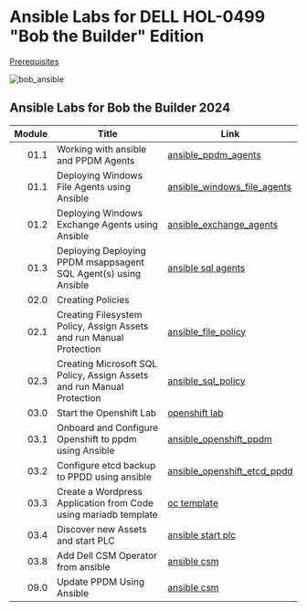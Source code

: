 # Ansible Labs for DELL HOL-0499 "Bob the Builder" Edition

[Prerequisites](./00_prepare.md)  

![bob_ansible](https://github.com/bob-builds-labs/bob-builds-labs.github.io/assets/159522483/de2a98c5-b32c-4219-b516-d33541d147a0)

## Ansible Labs for Bob the Builder 2024

Module | Title | Link   
------:|---------------------|---  
01.1 | Working with ansible and PPDM Agents | [ansible_ppdm_agents](./01.0_ansible_ppdm_agents.md)   
01.1 | Deploying Windows File Agents using Ansible | [ansible_windows_file_agents](./01.1_ansible_windows_file_agents.md)   
01.2 | Deploying Windows Exchange Agents using Ansible |  [ansible_exchange_agents](./01.2_ansible_exchange_agents.md)   
01.3 | Deploying Deploying PPDM msappsagent SQL Agent(s) using Ansible | [ansible sql agents](./01.3_ansible_sql_agents.md)  
02.0 | Creating Policies |  
02.1 | Creating Filesystem Policy, Assign Assets and run Manual Protection | [ansible_file_policy](./02.1_ansible_fs_policy.md)
02.3 | Creating Microsoft SQL Policy, Assign Assets and run Manual Protection | [ansible_sql_policy](./02.3_ansible_sql_policy.md)
03.0 | Start the Openshift Lab | [openshift lab](./03.0_prepare_openshift_lab.md)   
03.1 | Onboard and Configure Openshift to ppdm using Ansible | [ansible_openshift_ppdm](./03.1_ansible_openshift_ppdm.md)  
03.2 | Configure etcd backup to PPDD using ansible | [ansible_openshift_etcd_ppdd](./03.2_ansible_etcd_backup_dd.md)  
03.3 | Create a Wordpress Application from Code using mariadb template | [oc template ](03.3_create_mysql_app.md)  
03.4 | Discover new Assets and start PLC | [ansible start plc ](03.4_discover_asset_source_start_plc.md)
03.8 | Add Dell CSM Operator from ansible | [ansible csm ](03.8_openshift_csm_modules.md)
09.0 | Update PPDM Using Ansible | [ansible csm ](09.0_upgrading_ppdm.md)

